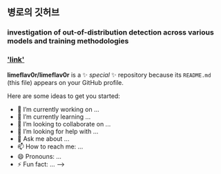 ## 병로의 깃허브


### investigation of out-of-distribution detection across various models and training methodologies
### ['link'](https://www.sciencedirect.com/science/article/pii/S0893608024002120)

**limeflav0r/limeflav0r** is a ✨ _special_ ✨ repository because its `README.md` (this file) appears on your GitHub profile.

Here are some ideas to get you started:

- 🔭 I’m currently working on ...
- 🌱 I’m currently learning ...
- 👯 I’m looking to collaborate on ...
- 🤔 I’m looking for help with ...
- 💬 Ask me about ...
- 📫 How to reach me: ...
- 😄 Pronouns: ...
- ⚡ Fun fact: ...
-->
